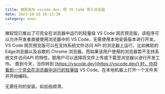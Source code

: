 ```yaml
---
title: 微软发布 vscode.dev，把 VS Code 带入浏览器
date: 2021-10-28 16:13:30
category: news
---
```


微软现已推出了可完全在浏览器中运行的轻量级 VS Code 网页预览版，该程序可以允许开发者直接使用浏览器中的 VS Code，无需使用本地安装版本进行开发。VS Code 网页预览版可以在支持系统文件访问 API 的浏览器上运行，比如微软的Edge浏览器以及谷歌的 Chrome 浏览器。而如果该用户使用的浏览器暂不支持系统文件访问API 的特性，那用户可以选择将文件上传或下载至浏览器以进行开发工作。
直到今天，当你转到 [https://vscode.dev](https://vscode.dev/) 时，你将看到一个完全在浏览器中运行的轻量级 VS Code。在本地机器上打开一个文件夹并开始编码。

无需任何的安装。如丝般顺滑。

